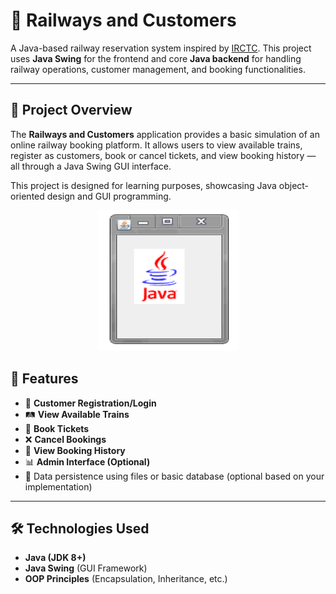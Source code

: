 # 🚆 Railways and Customers

A Java-based railway reservation system inspired by [IRCTC](https://www.irctc.co.in/). This project uses **Java Swing** for the frontend and core **Java backend** for handling railway operations, customer management, and booking functionalities.

---

## 📌 Project Overview

The **Railways and Customers** application provides a basic simulation of an online railway booking platform. It allows users to view available trains, register as customers, book or cancel tickets, and view booking history — all through a Java Swing GUI interface.

This project is designed for learning purposes, showcasing Java object-oriented design and GUI programming.

<p align="center">
<img src="java.gif" width=225px height=225px alt="java.gif">
</p>

## 🎯 Features

- 👥 **Customer Registration/Login**
- 🛤️ **View Available Trains**
- 🎫 **Book Tickets**
- ❌ **Cancel Bookings**
- 📄 **View Booking History**
- 📊 **Admin Interface (Optional)**
- 💾 Data persistence using files or basic database (optional based on your implementation)

---

## 🛠️ Technologies Used

- **Java (JDK 8+)**
- **Java Swing** (GUI Framework)
- **OOP Principles** (Encapsulation, Inheritance, etc.)
